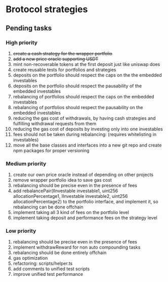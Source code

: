 # Brotocol strategies

## Pending tasks

### High priority

1. <s>create a cash strategy for the wrapper portfolio</s>
1. <s>add a new price oracle supporting USDT</s>
1. mint non-recoverable tokens at the first deposit just like uniswap does
1. create reusable tests for portfolios and strategies
1. deposits on the portfolio should respect the caps on the the embedded investables
1. deposits on the portfolio should respect the pausability of the embedded investables
1. rebalancing of portfolios should respect the caps on the embedded investables
1. rebalancing of portfolios should respect the pausability on the embedded investables
1. reducing the gas cost of withdrawals, by having cash strategies and fulfilling withdrawal requests from them
1. reducing the gas cost of deposits by investing only into one investables
1. fees should not be taken during rebalancing: (requires whitelisting in investables)
1. move all the base classes and interfaces into a new git repo and create npm packages for proper versioning

### Medium priority

1. create our own price oracle instead of depending on other projects
1. remove wrapper portfolio idea to save gas cost
1. rebalancing should be precise even in the presence of fees
1. add rebalancePair(IInvestable investable1, uint256 allocationPercentage1, IInvestable investable2, uint256 allocationPercentage2) to the portfolio interface, and implement it, so rebalancing can be done offchain
1. implement taking all 3 kind of fees on the portfolio level
1. implement taking deposit and performance fees on the strategy level

### Low priority

1. rebalancing should be precise even in the presence of fees
1. implement withdrawReward for non auto compounding tasks
1. rebalancing should be done entirely offchain
1. gas optimization
1. refactoring: scripts/helper.ts
1. add comments to unified test scripts
1. improve unified test performance

